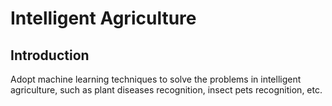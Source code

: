 # Intelligent Agriculture
## Introduction
Adopt machine learning techniques to solve the problems in intelligent 
agriculture, such as plant diseases recognition, insect pets recognition, etc.